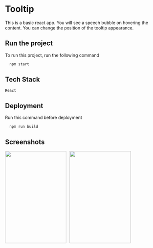 # Tooltip

This is a basic react app. You will see a speech bubble on hovering the content. You can change the position of the tooltip appearance.


## Run the project

To run this project, run the following command

```bash
  npm start
```


## Tech Stack

 `React`


## Deployment

Run this command before deployment

```bash
  npm run build
```


## Screenshots

<img src='https://user-images.githubusercontent.com/114740896/209113634-6c28850e-03bf-448b-a279-1a7398f1976c.png' height='300' width='200'>&ensp; <img src='https://user-images.githubusercontent.com/114740896/209113833-9dce60e0-e68d-4f49-833f-97f8a1ec872b.png' height='300' width='200'>
